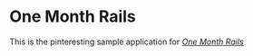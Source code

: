 # One Month Rails

This is the pinteresting sample application for 
[*One Month Rails*](http://onemonthrails.com)

